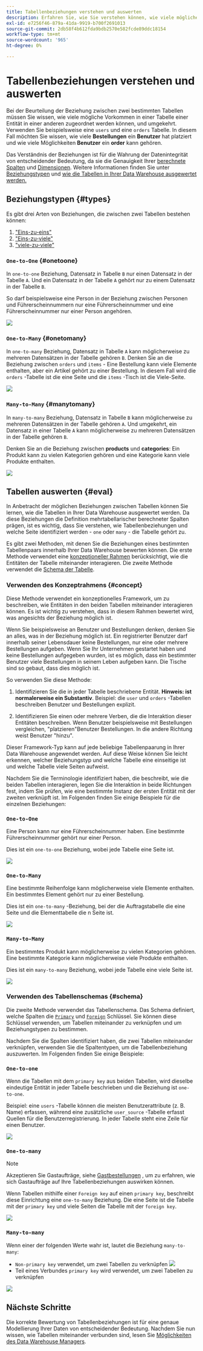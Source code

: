 ```yaml
---
title: Tabellenbeziehungen verstehen und auswerten
description: Erfahren Sie, wie Sie verstehen können, wie viele mögliche Vorkommen in einer Tabelle zu einer Entität in einer anderen gehören können.
exl-id: e7256f46-879a-41da-9919-b700f2691013
source-git-commit: 2db58f4b612fda9bdb2570e582fcde89ddc18154
workflow-type: tm+mt
source-wordcount: '965'
ht-degree: 0%

---
```


# Tabellenbeziehungen verstehen und auswerten

Bei der Beurteilung der Beziehung zwischen zwei bestimmten Tabellen müssen Sie wissen, wie viele mögliche Vorkommen in einer Tabelle einer Entität in einer anderen zugeordnet werden können, und umgekehrt. Verwenden Sie beispielsweise eine `users` und eine `orders` Tabelle. In diesem Fall möchten Sie wissen, wie viele **Bestellungen** ein **Benutzer** hat platziert und wie viele Möglichkeiten **Benutzer** ein **order** kann gehören.

Das Verständnis der Beziehungen ist für die Wahrung der Datenintegrität von entscheidender Bedeutung, da sie die Genauigkeit Ihrer [berechnete Spalten](../data-warehouse-mgr/creating-calculated-columns.md) und [Dimensionen](../data-warehouse-mgr/manage-data-dimensions-metrics.md). Weitere Informationen finden Sie unter [Beziehungstypen](#types) und [wie die Tabellen in Ihrer Data Warehouse ausgewertet werden.](#eval)

## Beziehungstypen {#types}

Es gibt drei Arten von Beziehungen, die zwischen zwei Tabellen bestehen können:

1. [&quot;Eins-zu-eins&quot;](#onetoone)
1. [&quot;Eins-zu-viele&quot;](#onetomany)
1. [&quot;viele-zu-viele&quot;](#manytomany)

### `One-to-One` {#onetoone}

In `one-to-one` Beziehung, Datensatz in Tabelle `B` nur einen Datensatz in der Tabelle `A`. Und ein Datensatz in der Tabelle `A` gehört nur zu einem Datensatz in der Tabelle `B`.

So darf beispielsweise eine Person in der Beziehung zwischen Personen und Führerscheinnummern nur eine Führerscheinnummer und eine Führerscheinnummer nur einer Person angehören.

![](../../assets/one-to-one.png)

### `One-to-Many` {#onetomany}

In `one-to-many` Beziehung, Datensatz in Tabelle `A` kann möglicherweise zu mehreren Datensätzen in der Tabelle gehören `B`. Denken Sie an die Beziehung zwischen `orders` und `items` - Eine Bestellung kann viele Elemente enthalten, aber ein Artikel gehört zu einer Bestellung. In diesem Fall wird die `orders` -Tabelle ist die eine Seite und die `items` -Tisch ist die Viele-Seite.

![](../../assets/one-to-many_001.png)

### `Many-to-Many` {#manytomany}

In `many-to-many` Beziehung, Datensatz in Tabelle `B` kann möglicherweise zu mehreren Datensätzen in der Tabelle gehören `A`. Und umgekehrt, ein Datensatz in einer Tabelle `A` kann möglicherweise zu mehreren Datensätzen in der Tabelle gehören `B`.

Denken Sie an die Beziehung zwischen **products** und **categories**: Ein Produkt kann zu vielen Kategorien gehören und eine Kategorie kann viele Produkte enthalten.

![](../../assets/many-to-many.png)

## Tabellen auswerten {#eval}

In Anbetracht der möglichen Beziehungen zwischen Tabellen können Sie lernen, wie die Tabellen in Ihrer Data Warehouse ausgewertet werden. Da diese Beziehungen die Definition mehrtabellarischer berechneter Spalten prägen, ist es wichtig, dass Sie verstehen, wie Tabellenbeziehungen und welche Seite identifiziert werden - `one` oder `many` - die Tabelle gehört zu.

Es gibt zwei Methoden, mit denen Sie die Beziehungen eines bestimmten Tabellenpaars innerhalb Ihrer Data Warehouse bewerten können. Die erste Methode verwendet eine [konzeptioneller Rahmen](#concept) berücksichtigt, wie die Entitäten der Tabelle miteinander interagieren. Die zweite Methode verwendet die [Schema der Tabelle](#schema).

### Verwenden des Konzeptrahmens {#concept}

Diese Methode verwendet ein konzeptionelles Framework, um zu beschreiben, wie Entitäten in den beiden Tabellen miteinander interagieren können. Es ist wichtig zu verstehen, dass in diesem Rahmen bewertet wird, was angesichts der Beziehung möglich ist.

Wenn Sie beispielsweise an Benutzer und Bestellungen denken, denken Sie an alles, was in der Beziehung möglich ist. Ein registrierter Benutzer darf innerhalb seiner Lebensdauer keine Bestellungen, nur eine oder mehrere Bestellungen aufgeben. Wenn Sie Ihr Unternehmen gestartet haben und keine Bestellungen aufgegeben wurden, ist es möglich, dass ein bestimmter Benutzer viele Bestellungen in seinem Leben aufgeben kann. Die Tische sind so gebaut, dass dies möglich ist.

So verwenden Sie diese Methode:

1. Identifizieren Sie die in jeder Tabelle beschriebene Entität. **Hinweis: ist normalerweise ein Substantiv**. Beispiel: die `user` und `orders` -Tabellen beschreiben Benutzer und Bestellungen explizit.

1. Identifizieren Sie einen oder mehrere Verben, die die Interaktion dieser Entitäten beschreiben. Wenn Benutzer beispielsweise mit Bestellungen vergleichen, &quot;platzieren&quot;Benutzer Bestellungen. In die andere Richtung weist Benutzer &quot;hinzu&quot;.

Dieser Framework-Typ kann auf jede beliebige Tabellenpaarung in Ihrer Data Warehouse angewendet werden. Auf diese Weise können Sie leicht erkennen, welcher Beziehungstyp und welche Tabelle eine einseitige ist und welche Tabelle viele Seiten aufweist.

Nachdem Sie die Terminologie identifiziert haben, die beschreibt, wie die beiden Tabellen interagieren, legen Sie die Interaktion in beide Richtungen fest, indem Sie prüfen, wie eine bestimmte Instanz der ersten Entität mit der zweiten verknüpft ist. Im Folgenden finden Sie einige Beispiele für die einzelnen Beziehungen:

### `One-to-One`

Eine Person kann nur eine Führerscheinnummer haben. Eine bestimmte Führerscheinnummer gehört nur einer Person.

Dies ist ein `one-to-one` Beziehung, wobei jede Tabelle eine Seite ist.

![](../../assets/one-to-one3.png)

### `One-to-Many`

Eine bestimmte Reihenfolge kann möglicherweise viele Elemente enthalten. Ein bestimmtes Element gehört nur zu einer Bestellung.

Dies ist ein `one-to-many` -Beziehung, bei der die Auftragstabelle die eine Seite und die Elementtabelle die n Seite ist.

![](../../assets/one-to-many3.png)

### `Many-to-Many`

Ein bestimmtes Produkt kann möglicherweise zu vielen Kategorien gehören. Eine bestimmte Kategorie kann möglicherweise viele Produkte enthalten.

Dies ist ein `many-to-many` Beziehung, wobei jede Tabelle eine viele Seite ist.

![](../../assets/many-to-many3.png)

### Verwenden des Tabellenschemas {#schema}

Die zweite Methode verwendet das Tabellenschema. Das Schema definiert, welche Spalten die [`Primary`](https://en.wikipedia.org/wiki/Unique_key) und [`Foreign`](https://en.wikipedia.org/wiki/Foreign_key) Schlüssel. Sie können diese Schlüssel verwenden, um Tabellen miteinander zu verknüpfen und um Beziehungstypen zu bestimmen.

Nachdem Sie die Spalten identifiziert haben, die zwei Tabellen miteinander verknüpfen, verwenden Sie die Spaltentypen, um die Tabellenbeziehung auszuwerten. Im Folgenden finden Sie einige Beispiele:

### `One-to-one`

Wenn die Tabellen mit dem `primary key` aus beiden Tabellen, wird dieselbe eindeutige Entität in jeder Tabelle beschrieben und die Beziehung ist `one-to-one`.

Beispiel: eine `users` -Tabelle können die meisten Benutzerattribute (z. B. Name) erfassen, während eine zusätzliche `user_source` -Tabelle erfasst Quellen für die Benutzerregistrierung. In jeder Tabelle steht eine Zeile für einen Benutzer.

![](../../assets/one-to-one1.png)

### `One-to-many`

>[!NOTE]
>
>Akzeptieren Sie Gastaufträge, siehe [Gastbestellungen](../data-warehouse-mgr/guest-orders.md) , um zu erfahren, wie sich Gastaufträge auf Ihre Tabellenbeziehungen auswirken können.

Wenn Tabellen mithilfe einer `Foreign key` auf einen `primary key`, beschreibt diese Einrichtung eine `one-to-many` Beziehung. Die eine Seite ist die Tabelle mit der `primary key` und viele Seiten die Tabelle mit der `foreign key`.

![](../../assets/one-to-many1.png)

### `Many-to-many`

Wenn einer der folgenden Werte wahr ist, lautet die Beziehung `many-to-many`:

* `Non-primary key` verwendet, um zwei Tabellen zu verknüpfen
   ![](../../assets/many-to-many1.png)
* Teil eines Verbundes `primary key` wird verwendet, um zwei Tabellen zu verknüpfen

![](../../assets/many-to-mnay2.png)

## Nächste Schritte

Die korrekte Bewertung von Tabellenbeziehungen ist für eine genaue Modellierung Ihrer Daten von entscheidender Bedeutung. Nachdem Sie nun wissen, wie Tabellen miteinander verbunden sind, lesen Sie [Möglichkeiten des Data Warehouse Managers](../data-warehouse-mgr/tour-dwm.md).
